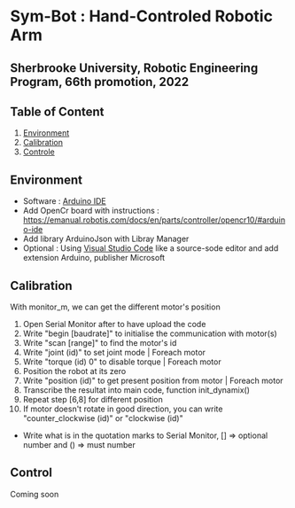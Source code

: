 # Sym-Bot : Hand-Controled Robotic Arm 
## Sherbrooke University, Robotic Engineering Program, 66th promotion, 2022

## Table of Content
1. [Environment](#environment)
2. [Calibration](#calibration)
3. [Controle](#controle)

## Environment
- Software : [Arduino IDE](https://www.arduino.cc/en/software)
- Add OpenCr board with instructions : https://emanual.robotis.com/docs/en/parts/controller/opencr10/#arduino-ide
- Add library ArduinoJson with Libray Manager
- Optional : Using [Visual Studio Code](https://code.visualstudio.com/) like a source-sode editor and add extension Arduino, publisher Microsoft

## Calibration
With monitor_m, we can get the different motor's position
1. Open Serial Monitor after to have upload the code
2. Write "begin [baudrate]" to initialise the communication with motor(s)
3. Write "scan [range]" to find the motor's id
4. Write "joint (id)" to set joint mode | Foreach motor
5. Write "torque (id) 0" to disable torque | Foreach motor
6. Position the robot at its zero
7. Write "position (id)" to get present position from motor | Foreach motor
8. Transcribe the resultat into main code, function init_dynamix()
9. Repeat step [6,8] for different position
10. If motor doesn't rotate in good direction, you can write "counter_clockwise (id)" or "clockwise (id)"

* Write what is in the quotation marks to Serial Monitor, [] => optional number and () => must number

## Control
Coming soon
